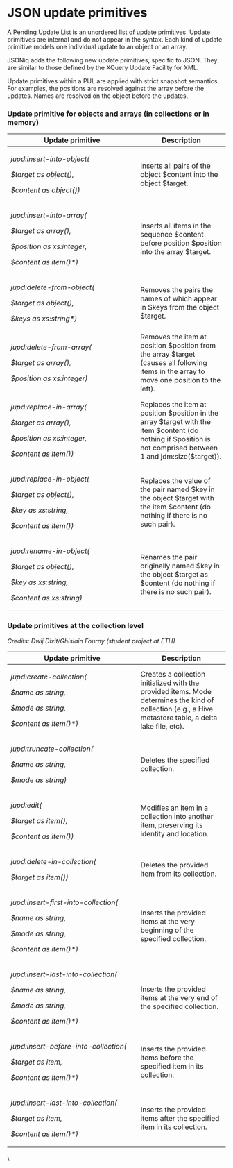 # JSON update primitives

A Pending Update List is an unordered list of update primitives. Update primitives are internal and do not appear in the syntax. Each kind of update primitive models one individual update to an object or an array.

JSONiq adds the following new update primitives, specific to JSON. They are similar to those defined by the XQuery Update Facility for XML.

Update primitives within a PUL are applied with strict snapshot semantics. For examples, the positions are resolved against the array before the updates. Names are resolved on the object before the updates.

### Update primitive for objects and arrays (in collections or in memory)

<table><thead><tr><th width="282.91796875">Update primitive</th><th>Description</th></tr></thead><tbody><tr><td><p><em>jupd:insert-into-object(</em></p><p>  <em>$target as object(),</em></p><p>  <em>$content as object())</em></p></td><td>Inserts all pairs of the object $content into the object $target.</td></tr><tr><td><p><em>jupd:insert-into-array(</em></p><p>  <em>$target as array(),</em></p><p>  <em>$position as xs:integer,</em></p><p>  <em>$content as item()*)</em></p></td><td>Inserts all items in the sequence $content before position $position into the array $target.</td></tr><tr><td><p><em>jupd:delete-from-object(</em></p><p>  <em>$target as object(),</em></p><p>  <em>$keys as xs:string*)</em></p></td><td>Removes the pairs the names of which appear in $keys from the object $target.</td></tr><tr><td><p><em>jupd:delete-from-array(</em></p><p>  <em>$target as array(),</em></p><p>  <em>$position as xs:integer)</em></p></td><td>Removes the item at position $position from the array $target (causes all following items in the array to move one position to the left).</td></tr><tr><td><p><em>jupd:replace-in-array(</em></p><p>  <em>$target as array(),</em></p><p>  <em>$position as xs:integer,</em></p><p>  <em>$content as item())</em></p></td><td>Replaces the item at position $position in the array $target with the item $content (do nothing if $position is not comprised between 1 and jdm:size($target)).</td></tr><tr><td><p><em>jupd:replace-in-object(</em></p><p>  <em>$target as object(),</em></p><p>  <em>$key as xs:string,</em></p><p>  <em>$content as item())</em></p></td><td>Replaces the value of the pair named $key in the object $target with the item $content (do nothing if there is no such pair).</td></tr><tr><td><p><em>jupd:rename-in-object(</em></p><p>  <em>$target as object(),</em></p><p>  <em>$key as xs:string,</em></p><p>  <em>$content as xs:string)</em></p></td><td>Renames the pair originally named $key in the object $target as $content (do nothing if there is no such pair).</td></tr></tbody></table>

### Update primitives at the collection level

_Credits: Dwij Dixit/Ghislain Fourny (student project at ETH)_

<table><thead><tr><th width="283.4296875">Update primitive</th><th>Description</th></tr></thead><tbody><tr><td><p><em>jupd:create-collection(</em></p><p>  <em>$name as string,</em></p><p>  <em>$mode as string,</em></p><p>  <em>$content as item()*)</em></p></td><td>Creates a collection initialized with the provided items. Mode determines the kind of collection (e.g., a Hive metastore table, a delta lake file, etc).</td></tr><tr><td><p><em>jupd:truncate-collection(</em></p><p>  <em>$name as string,</em></p><p>  <em>$mode as string)</em></p></td><td>Deletes the specified collection.</td></tr><tr><td><p><em>jupd:edit(</em></p><p>  <em>$target as item(),</em></p><p>  <em>$content as item())</em></p></td><td>Modifies an item in a collection into another item, preserving its identity and location.</td></tr><tr><td><p><em>jupd:delete-in-collection(</em></p><p>  <em>$target as item())</em></p></td><td>Deletes the provided item from its collection.</td></tr><tr><td><p><em>jupd:insert-first-into-collection(</em></p><p>  <em>$name as string,</em></p><p>  <em>$mode as string,</em></p><p>  <em>$content as item()*)</em></p></td><td>Inserts the provided items at the very beginning of the specified collection.</td></tr><tr><td><p><em>jupd:insert-last-into-collection(</em></p><p>  <em>$name as string,</em></p><p>  <em>$mode as string,</em></p><p>  <em>$content as item()*)</em></p></td><td>Inserts the provided items at the very end of the specified collection.</td></tr><tr><td><p><em>jupd:insert-before-into-collection(</em></p><p>  <em>$target as item,</em></p><p>  <em>$content as item()*)</em></p></td><td>Inserts the provided items before the specified item in its collection.</td></tr><tr><td><p><em>jupd:insert-last-into-collection(</em></p><p>  <em>$target as item,</em></p><p>  <em>$content as item()*)</em></p></td><td>Inserts the provided items after the specified item in its collection.</td></tr></tbody></table>



\
